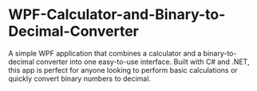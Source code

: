 # WPF-Calculator-and-Binary-to-Decimal-Converter
A simple WPF application that combines a calculator and a binary-to-decimal converter into one easy-to-use interface. Built with C# and .NET, this app is perfect for anyone looking to perform basic calculations or quickly convert binary numbers to decimal.
